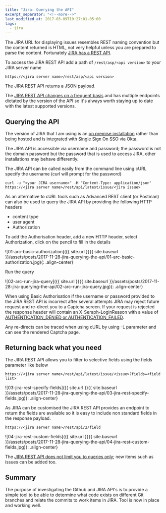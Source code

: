 ```yaml
---
title: "Jira: Querying the API"
excerpt_separator: "<!--more-->"
last_modified_at: 2017-03-09T10:27:01-05:00
tags: 
  - jira
---
```


The JIRA URL for displaying issues resembles REST naming convention but the content returned is HTML, not very helpful unless you are prepared to parse the content. Fortunately [JIRA has a REST API](https://docs.atlassian.com/jira/REST/cloud/).

To access the JIRA REST API add a path of `/rest/asp/<api version>` to your JIRA server name
```
https://<jira server name>/rest/asp/<api version>
```

The JIRA REST API returns a JSON payload.
<!--more-->

The [JIRA REST API changes on a frequent basis](https://developer.atlassian.com/jiradev/jira-apis) and has multiple endpoints dictated by the version of the API so it's always worth staying up to date with the latest supported versions.

## Querying the API
The version of JIRA that I am using is an [on premise installation](https://confluence.atlassian.com/adminjiraserver071/installing-jira-applications-on-linux-802592173.html) rather than being hosted and is integrated with [Single Sign On SSO](https://en.wikipedia.org/wiki/Single_sign-on) via [Okta](https://www.okta.com/).

The JIRA API is accessible via username and password; the password is not the domain password but the password that is used to access JIRA, other installations may behave differently. 

The JIRA API can be called easily from the command line using cURL specify the username (curl will prompt for the password)
```
curl -u "<your JIRA username>" -H "Content-Type: application/json" https://<jira server name>/rest/api/latest/issue/<jira issue>
```

As an alternative to cURL tools such as Advanced REST client (or Postman) can also be used to query the JIRA API by providing the following HTTP headers
- content type
- user agent
- Authorization

To add the Authorisation header, add a new HTTP header, select Authorization, click on the pencil to fill in the details

![01-arc-basic-authorization]({{ site.url }}{{ site.baseurl }}/assets/posts/2017-11-28-jira-querying-the-api/01-arc-basic-authorization.jpg){: .align-center}

Run the query

![02-arc-run-jira-query]({{ site.url }}{{ site.baseurl }}/assets/posts/2017-11-28-jira-querying-the-api/02-arc-run-jira-query.jpg){: .align-center}

When using Basic Authorisation if the username or password provided to the JIRA REST API is incorrect after several attempts JIRA may reject future request and re-direct you to a Captcha screen. If your request is rejected the response header will contain an X-Seraph-LoginReason with a value of [AUTHENTICATION_DENIED or AUTHENTICATION_FAILED](https://developer.atlassian.com/server/jira/platform/basic-authentication/).

Any re-directs can be traced when using cURL by using  -L parameter and can see the rendered Captcha page.

## Returning back what you need
The JIRA REST API allows you to filter to selective fields using the fields parameter like below
```
https://<jira server name>/rest/api/latest/issue/<issue>?fields=<field list>
```

![03-jira-rest-specify-fields]({{ site.url }}{{ site.baseurl }}/assets/posts/2017-11-28-jira-querying-the-api/03-jira-rest-specify-fields.jpg){: .align-center}

As JIRA can be customised the JIRA REST API provides an endpoint to return the fields are available so it is easy to include non standard fields in the response payload.
```
https://<jira server name>/rest/api/2/field
```

![04-jira-rest-custom-fields]({{ site.url }}{{ site.baseurl }}/assets/posts/2017-11-28-jira-querying-the-api/04-jira-rest-custom-fields.jpg){: .align-center}

The [JIRA REST API does not limit you to queries only](https://developer.atlassian.com/server/jira/platform/jira-rest-api-examples/); new items such as issues can be added too.

## Summary
The purpose of investigating the Github and JIRA API's is to provide a simple tool to be able to determine what code exists on different Git branches and relate the commits to work items in JIRA. Tool is now in place and working well.